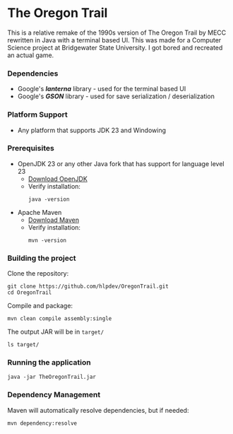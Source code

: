 ﻿# The Oregon Trail
This is a relative remake of the 1990s version of The Oregon Trail by MECC
rewritten in Java with a terminal based UI. This was made for a Computer 
Science project at Bridgewater State University. I got bored and recreated
an actual game.

### Dependencies
* Google's ***lanterna*** library - used for the terminal based UI
* Google's ***GSON*** library - used for save serialization / deserialization

### Platform Support
* Any platform that supports JDK 23 and Windowing

### Prerequisites
* OpenJDK 23 or any other Java fork that has support for language level 23
  * [Download OpenJDK](https://jdk.java.net/)
  * Verify installation: 
    ```shell
    java -version
    ```
* Apache Maven
  * [Download Maven](https://maven.apache.org/download.cgi)
  * Verify installation:
    ```shell
    mvn -version
    ```
    
### Building the project
Clone the repository:
```shell
git clone https://github.com/hlpdev/OregonTrail.git
cd OregonTrail
```

Compile and package:
```shell
mvn clean compile assembly:single
```

The output JAR will be in ``target/``
```shell
ls target/
```

### Running the application
```shell
java -jar TheOregonTrail.jar
```

### Dependency Management
Maven will automatically resolve dependencies, but if needed:
```shell
mvn dependency:resolve
```
